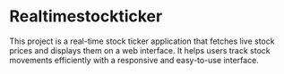 # Realtimestockticker
This project is a real-time stock ticker application that fetches live stock prices and displays them on a web interface. It helps users track stock movements efficiently with a responsive and easy-to-use interface.

